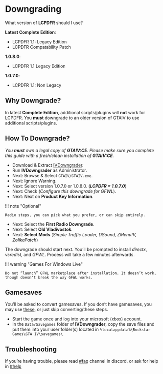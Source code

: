 # Downgrading

What version of **LCPDFR** should I use?

**Latest Complete Edition**:

- LCPDFR 1.1: Legacy Edition
- LCPDFR Compatability Patch

**1.0.8.0**:

- LCPDFR 1.1 Legacy Edition

**1.0.7.0**:

- LCPDFR 1.1: Non Legacy

## Why Downgrade?

In latest **Complete Edition**, additional scripts/plugins will **not** work for LCPDFR. You **must** downgrade to an older version of GTAIV to use additional scripts/plugins.

## How To Downgrade?

_You **must** own a legal copy of **GTAIV:CE**. Please make sure you complete this guide with a fresh/clean installation of **GTAIV:CE**._

- Download & Extract [IVDowngrader](https://github.com/ClonkAndre/GTAIVDowngrader/releases/download/v2.1/IVDowngrader.v2.1.zip).
- Run **IVDowngrader** as Administrator.
- Next: Browse & Select `GTAIV/GTAIV.exe`.
- Next: Ignore Warning.
- Next: Select version 1.0.7.0 or 1.0.8.0. (_**LCPDFR = 1.0.7.0**_)
- Next: Check (_Configure this downgrade for GFWL_).
- Next: Next on **Product Key Information**.

!!! note "Optional"

    Radio steps, you can pick what you prefer, or can skip entirely.

- Next: Select the **First Radio Downgrade**.
- Next: Select **Old Vladivostok**.
- Next: **Select Mods** (_Simple Traffic Loader, DSound, ZMenuIV, ZolikaPatch_)

The downgrade should start next. You’ll be prompted to install _directx_, _vsredist_, and _GFWL_. Process will take a few minutes afterwards.

!!! warning "Games For Windows Live"
    
    Do not “launch” GFWL marketplace after installation. It doesn’t work, though doesn't break the way GFWL works.

## Gamesaves

You’ll be asked to convert gamesaves. If you don’t have gamesaves, you may use [these](https://cdn.discordapp.com/attachments/1218706388998553771/1218715461860986970/saves.zip), or just skip converting/these steps.

- Start the game once and log into your microsoft (xbox) account.
- In the `Data/Savegames` folder of **IVDowngrader**, copy the save files and put them into your user folder(s) located in `%localappdata%\Rockstar Games\GTA IV\savegames\`

## Troubleshooting

If you’re having trouble, please read [#faq](https://discord.com/channels/1219768846689370122/1219781482629824594) channel in discord, or ask for help in [#help](https://discord.com/channels/1219768846689370122/1219782617381998714)